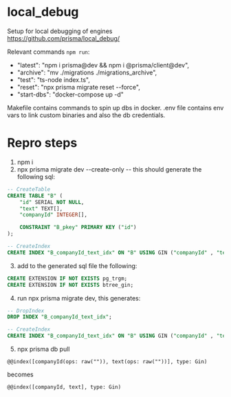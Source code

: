 # local_debug

Setup for local debugging of engines
https://github.com/prisma/local_debug/

Relevant commands `npm run`:
- "latest": "npm i prisma@dev && npm i @prisma/client@dev",
- "archive": "mv ./migrations ./migrations_archive",
- "test": "ts-node index.ts",
- "reset": "npx prisma migrate reset --force",
- "start-dbs": "docker-compose up -d"

Makefile contains commands to spin up dbs in docker.
.env file contains env vars to link custom binaries and also the db credentials.

# Repro steps
1. npm i
2. npx prisma migrate dev --create-only -- this should generate the following sql:
```sql
-- CreateTable
CREATE TABLE "B" (
    "id" SERIAL NOT NULL,
    "text" TEXT[],
    "companyId" INTEGER[],

    CONSTRAINT "B_pkey" PRIMARY KEY ("id")
);

-- CreateIndex
CREATE INDEX "B_companyId_text_idx" ON "B" USING GIN ("companyId" , "text" );
```

3. add to the generated sql file the following:
```sql
CREATE EXTENSION IF NOT EXISTS pg_trgm;
CREATE EXTENSION IF NOT EXISTS btree_gin;
```

4. run npx prisma migrate dev, this generates:
```sql
-- DropIndex
DROP INDEX "B_companyId_text_idx";

-- CreateIndex
CREATE INDEX "B_companyId_text_idx" ON "B" USING GIN ("companyId" , "text" );
```

5. npx prisma db pull
```prisma
@@index([companyId(ops: raw("")), text(ops: raw(""))], type: Gin)
```
becomes
```prisma
@@index([companyId, text], type: Gin)
```

